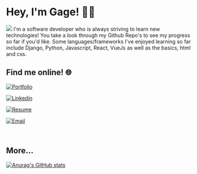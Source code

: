 # Hey, I'm Gage! :technologist:
<img src="https://gagelieble.com/static/portfolio_app/githubfiles/GithubCoverwhite.svg">
I'm a software developer who is always striving to learn new technologies! You take a look through my Github Repo's to see my progress so far if you'd like. Some languages/frameworks I've enjoyed learning so far include Django, Python, Javascript, React, VueJs as well as the basics, html and css.

## Find me online! :globe_with_meridians:

[![Portfolio]][Port_Link]

[Port_Link]: https://www.gagelieble.com/

<!--  -->

[![Linkedin]][Linkedin_Link]

[Linkedin_Link]: https://www.linkedin.com/in/gage-lieble/

<!--  -->

[![Resume]][Resume_Link]

[Resume_Link]: https://www.gagelieble.com/static/portfolio/imgs/GageLiebleSoftwareResume.pdf

<!--  -->

[![Email]][Email_Link]

[Email_Link]: mailto:gagelieble@gmail.com

<!--  -->

<br>

## More...
[![Anurag's GitHub stats](https://github-readme-stats.vercel.app/api?username=Gage-Lieble&theme=vue)](https://github.com/anuraghazra/github-readme-stats)






[Portfolio]: https://img.shields.io/badge/Portfolio-90dd90?style=for-the-badge&logoColor=black&logo=WindowsTerminal

[Linkedin]: https://img.shields.io/badge/Linkedin-90dd90?style=for-the-badge&logoColor=black&logo=Linkedin

[Resume]: https://img.shields.io/badge/Resume-90dd90?style=for-the-badge&logoColor=black&logo=ReadMe

[Email]: https://img.shields.io/badge/gagelieble@gmail.com-90dd90?style=for-the-badge&logoColor=black&logo=Mail.Ru
